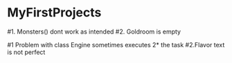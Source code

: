 # MyFirstProjects


#1. Monsters() dont work as intended
#2. Goldroom is empty

#1 Problem with class Engine sometimes executes 2* the task
#2.Flavor text is not perfect
